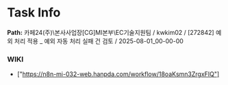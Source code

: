 # Task Info

**Path:** 카페24(주)\본사사업장\[CG]MI본부\EC기술지원팀 / kwkim02 / [272842] 예외 처리 적용 _ 예외 자동 처리 실패 건 검토 / 2025-08-01_00-00-00

### WIKI
- ["https://n8n-mi-032-web.hanpda.com/workflow/18oaKsmn3ZrgxFIQ"]

